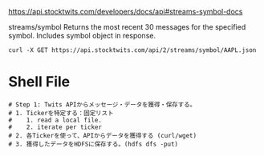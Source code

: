 https://api.stocktwits.com/developers/docs/api#streams-symbol-docs

streams/symbol
Returns the most recent 30 messages for the specified symbol. Includes symbol object in response. 

```
curl -X GET https://api.stocktwits.com/api/2/streams/symbol/AAPL.json
```

# Shell File

```
# Step 1: Twits APIからメッセージ・データを獲得・保存する。
# 1. Tickerを特定する：固定リスト
#    1. read a local file.
#    2. iterate per ticker
# 2. 各Tickerを使って、APIからデータを獲得する (curl/wget)
# 3. 獲得したデータをHDFSに保存する。(hdfs dfs -put)
```
